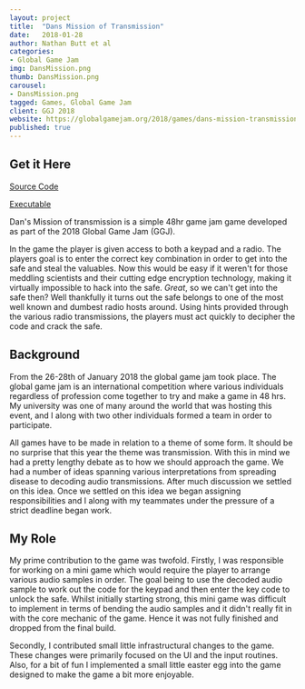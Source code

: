 ```yaml
---
layout: project
title:  "Dans Mission of Transmission"
date:   2018-01-28
author: Nathan Butt et al
categories:
- Global Game Jam
img: DansMission.png
thumb: DansMission.png
carousel:
- DansMission.png
tagged: Games, Global Game Jam
client: GGJ 2018
website: https://globalgamejam.org/2018/games/dans-mission-transmission
published: true
---
```


## Get it Here
[Source Code](https://ggj.s3.amazonaws.com/games/2018/01/179773/src/qtyhQ/Dan-sMissionOfTransmission-1.0.zip)

[Executable](https://ggj.s3.amazonaws.com/games/2018/01/179773/exec/qtyhQ/DansMissionOfTransmission.exe)

Dan's Mission of transmission is a simple 48hr game jam game developed as part of the 2018 Global Game Jam (GGJ).

In the game the player is given access to both a keypad and a radio. The players goal is to enter the correct key combination in order to get into the safe and steal the valuables. Now this would be easy if it weren't for those meddling scientists and their cutting edge encryption technology, making it virtually impossible to hack into the safe. *Great*, so we can't get into the safe then? Well thankfully it turns out the safe belongs to one of the most well known and dumbest radio hosts around. Using hints provided through the various radio transmissions, the players must act quickly to decipher the code and crack the safe.

## Background
From the 26-28th of January 2018 the global game jam took place. The global game jam is an international competition where various individuals regardless of profession come together to try and make a game in 48 hrs. My university was one of many around the world that was hosting this event, and I along with two other individuals formed a team in order to participate.

All games have to be made in relation to a theme of some form. It should be no surprise that this year the theme was transmission. With this in mind we had a pretty lengthy debate as to how we should approach the game. We had a number of ideas spanning various interpretations from spreading disease to decoding audio transmissions. After much discussion we settled on this idea. Once we settled on this idea we began assigning responsibilities and I along with my teammates under the pressure of a strict deadline began work.

## My Role
My prime contribution to the game was twofold. Firstly, I was responsible for working on a mini game which would require the player to arrange various audio samples in order. The goal being to use the decoded audio sample to work out the code for the keypad and then enter the key code to unlock the safe. Whilst initially starting strong, this mini game was difficult to implement in terms of bending the audio samples and it didn't really fit in with the core mechanic of the game. Hence it was not fully finished and dropped from the final build.

Secondly, I  contributed small little infrastructural changes to the game. These changes were primarily focused on the UI and the input routines. Also, for a bit of fun I implemented a small little easter egg into the game designed to make the game a bit more enjoyable.
